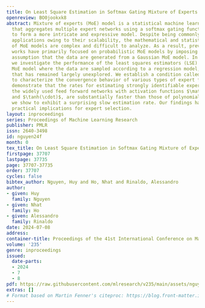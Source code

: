 ```yaml
---
title: On Least Square Estimation in Softmax Gating Mixture of Experts
openreview: BO0jookxk8
abstract: Mixture of experts (MoE) model is a statistical machine learning design
  that aggregates multiple expert networks using a softmax gating function in order
  to form a more intricate and expressive model. Despite being commonly used in several
  applications owing to their scalability, the mathematical and statistical properties
  of MoE models are complex and difficult to analyze. As a result, previous theoretical
  works have primarily focused on probabilistic MoE models by imposing the impractical
  assumption that the data are generated from a Gaussian MoE model. In this work,
  we investigate the performance of the least squares estimators (LSE) under a deterministic
  MoE model where the data are sampled according to a regression model, a setting
  that has remained largely unexplored. We establish a condition called strong identifiability
  to characterize the convergence behavior of various types of expert functions. We
  demonstrate that the rates for estimating strongly identifiable experts, namely
  the widely used feed forward networks with activation functions $\mathrm{sigmoid}(\cdot)$
  and $\tanh(\cdot)$, are substantially faster than those of polynomial experts, which
  we show to exhibit a surprising slow estimation rate. Our findings have important
  practical implications for expert selection.
layout: inproceedings
series: Proceedings of Machine Learning Research
publisher: PMLR
issn: 2640-3498
id: nguyen24f
month: 0
tex_title: On Least Square Estimation in Softmax Gating Mixture of Experts
firstpage: 37707
lastpage: 37735
page: 37707-37735
order: 37707
cycles: false
bibtex_author: Nguyen, Huy and Ho, Nhat and Rinaldo, Alessandro
author:
- given: Huy
  family: Nguyen
- given: Nhat
  family: Ho
- given: Alessandro
  family: Rinaldo
date: 2024-07-08
address:
container-title: Proceedings of the 41st International Conference on Machine Learning
volume: '235'
genre: inproceedings
issued:
  date-parts:
  - 2024
  - 7
  - 8
pdf: https://raw.githubusercontent.com/mlresearch/v235/main/assets/nguyen24f/nguyen24f.pdf
extras: []
# Format based on Martin Fenner's citeproc: https://blog.front-matter.io/posts/citeproc-yaml-for-bibliographies/
---
```

